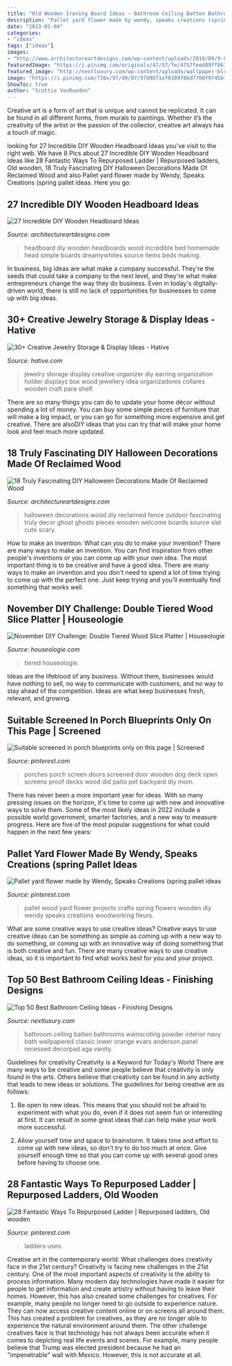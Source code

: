 ```yaml
---
title: "Old Wooden Ironing Board Ideas ~ Bathroom Ceiling Batten Bathrooms Wainscoting Powder Interior Navy Bath Wallpapered Classic Lower Orange Evars Anderson Panel Recessed Decorpad Aga Vanity"
description: "Pallet yard flower made by wendy, speaks creations (spring pallet ideas"
date: "2023-01-04"
categories:
- "ideas"
tags: ["ideas"]
images:
- "http://www.architectureartdesigns.com/wp-content/uploads/2016/09/9-8.jpg"
featuredImage: "https://i.pinimg.com/originals/47/57/fe/4757feed89ff86113d8021a34a0be407.jpg"
featured_image: "http://nextluxury.com/wp-content/uploads/wallpaper-blue-pattern-bathroom-ceiling-ideas.jpg"
image: "https://i.pinimg.com/736x/97/d9/07/97d9071ef0189f8bd7700f9745b1b62b.jpg"
ShowToc: true
author: "Scottie VonRueden"
---
```



Creative art is a form of art that is unique and cannot be replicated. It can be found in all different forms, from murals to paintings. Whether it’s the creativity of the artist or the passion of the collector, creative art always has a touch of magic.

	

		
looking for 27 Incredible DIY Wooden Headboard Ideas you've visit to the right web. We have 8 Pics about 27 Incredible DIY Wooden Headboard Ideas like 28 Fantastic Ways To Repurposed Ladder | Repurposed ladders, Old wooden, 18 Truly Fascinating DIY Halloween Decorations Made Of Reclaimed Wood and also Pallet yard flower made by Wendy, Speaks Creations (spring pallet ideas. Here you go:
		
    
## 27 Incredible DIY Wooden Headboard Ideas

<img loading=lazy src="http://www.architectureartdesigns.com/wp-content/uploads/2014/05/133.jpg" onerror="this.onerror=null;this.src='https://tse1.mm.bing.net/th?id=OIP.IwHDNph-SGgQW6xjwcoMXwHaJ4&amp;pid=15.1';" alt="27 Incredible DIY Wooden Headboard Ideas">

_Source: architectureartdesigns.com_

>headboard diy wooden headboards wood incredible bed homemade head simple boards dreamywhites source items beds making. 

	

In business, big ideas are what make a company successful. They're the seeds that could take a company to the next level, and they're what make entrepreneurs change the way they do business. Even in today's digitally-driven world, there is still no lack of opportunities for businesses to come up with big ideas.

    
## 30+ Creative Jewelry Storage &amp; Display Ideas - Hative

<img loading=lazy src="https://hative.com/wp-content/uploads/2015/01/jewelry-storage-display-ideas/25-jewelry-storage-display-ideas.jpg" onerror="this.onerror=null;this.src='https://tse3.mm.bing.net/th?id=OIP.2d8TlFESoVRosgNBgj1dKQHaJ4&amp;pid=15.1';" alt="30+ Creative Jewelry Storage &amp; Display Ideas - Hative">

_Source: hative.com_

>jewelry storage display creative organizer diy earring organization holder displays box wood jewellery idea organizadores collares wooden craft para shelf. 

	

There are so many things you can do to update your home décor without spending a lot of money. You can buy some simple pieces of furniture that will make a big impact, or you can go for something more expensive and get creative. There are alsoDIY ideas that you can try that will make your home look and feel much more updated.

    
## 18 Truly Fascinating DIY Halloween Decorations Made Of Reclaimed Wood

<img loading=lazy src="http://www.architectureartdesigns.com/wp-content/uploads/2016/09/9-8.jpg" onerror="this.onerror=null;this.src='https://tse4.mm.bing.net/th?id=OIP.MkHW-hO0ZQ2iNMTEMF1dVwHaNI&amp;pid=15.1';" alt="18 Truly Fascinating DIY Halloween Decorations Made Of Reclaimed Wood">

_Source: architectureartdesigns.com_

>halloween decorations wood diy reclaimed fence outdoor fascinating truly decor ghost ghosts pieces wooden welcome boards source slat cute scary. 

	

How to make an invention: What can you do to make your invention?
There are many ways to make an invention. You can find inspiration from other people's inventions or you can come up with your own idea. The most important thing is to be creative and have a good idea. There are many ways to make an invention and you don't need to spend a lot of time trying to come up with the perfect one. Just keep trying and you'll eventually find something that works well.

    
## November DIY Challenge: Double Tiered Wood Slice Platter | Houseologie

<img loading=lazy src="https://i1.wp.com/houseologie.com/wp-content/uploads/2014/08/Wood-Slice-Tray-5.jpg" onerror="this.onerror=null;this.src='https://tse2.mm.bing.net/th?id=OIP.1HcPeAk_8x0bWoYEQXybkwHaJ3&amp;pid=15.1';" alt="November DIY Challenge: Double Tiered Wood Slice Platter | Houseologie">

_Source: houseologie.com_

>tiered houseologie. 

	

Ideas are the lifeblood of any business. Without them, businesses would have nothing to sell, no way to communicate with customers, and no way to stay ahead of the competition. Ideas are what keep businesses fresh, relevant, and growing.

    
## Suitable Screened In Porch Blueprints Only On This Page | Screened

<img loading=lazy src="https://i.pinimg.com/736x/fa/d7/a7/fad7a7dede40c39447a420404b1a5a0b.jpg" onerror="this.onerror=null;this.src='https://tse1.mm.bing.net/th?id=OIP.KOX1lqOG-tdk0bO3oyFWBgHaJ3&amp;pid=15.1';" alt="Suitable screened in porch blueprints only on this page | Screened">

_Source: pinterest.com_

>porches porch screen doors screened door wooden dog deck open screens proof decks wood did patio pet backyard diy mom. 

	

There has never been a more important year for ideas. With so many pressing issues on the horizon, it's time to come up with new and innovative ways to solve them. Some of the most likely ideas in 2022 include a possible world government, smarter factories, and a new way to measure progress. Here are five of the most popular suggestions for what could happen in the next few years:

    
## Pallet Yard Flower Made By Wendy, Speaks Creations (spring Pallet Ideas

<img loading=lazy src="https://i.pinimg.com/736x/97/d9/07/97d9071ef0189f8bd7700f9745b1b62b.jpg" onerror="this.onerror=null;this.src='https://tse2.mm.bing.net/th?id=OIP.bQK7Otj6hAhA9A7-4PB2cwAAAA&amp;pid=15.1';" alt="Pallet yard flower made by Wendy, Speaks Creations (spring pallet ideas">

_Source: pinterest.com_

>pallet wood yard flower projects crafts spring flowers wooden diy wendy speaks creations woodworking fleurs. 

	

What are some creative ways to use creative ideas?
Creative ways to use creative ideas can be something as simple as coming up with a new way to do something, or coming up with an innovative way of doing something that is both creative and fun. There are many creative ways to use creative ideas, so it is important to find what works best for you and your project.

    
## Top 50 Best Bathroom Ceiling Ideas - Finishing Designs

<img loading=lazy src="http://nextluxury.com/wp-content/uploads/wallpaper-blue-pattern-bathroom-ceiling-ideas.jpg" onerror="this.onerror=null;this.src='https://tse4.mm.bing.net/th?id=OIP.FJO1X-wHvDvz4JIQp9be-gAAAA&amp;pid=15.1';" alt="Top 50 Best Bathroom Ceiling Ideas - Finishing Designs">

_Source: nextluxury.com_

>bathroom ceiling batten bathrooms wainscoting powder interior navy bath wallpapered classic lower orange evars anderson panel recessed decorpad aga vanity. 

	

Guidelines for creativity
Creativity is a Keyword for Today's World
There are many ways to be creative and some people believe that creativity is only found in the arts. Others believe that creativity can be found in any activity that leads to new ideas or solutions. The guidelines for being creative are as follows:

1. Be open to new ideas. This means that you should not be afraid to experiment with what you do, even if it does not seem fun or interesting at first. It can result in some great ideas that can help make your work more successful.

2. Allow yourself time and space to brainstorm. It takes time and effort to come up with new ideas, so don't try to do too much at once. Give yourself enough time so that you can come up with several good ones before having to choose one.


    
## 28 Fantastic Ways To Repurposed Ladder | Repurposed Ladders, Old Wooden

<img loading=lazy src="https://i.pinimg.com/originals/47/57/fe/4757feed89ff86113d8021a34a0be407.jpg" onerror="this.onerror=null;this.src='https://tse3.mm.bing.net/th?id=OIP.hLmOVFOjq6MZwV6z3EvGIAHaNK&amp;pid=15.1';" alt="28 Fantastic Ways To Repurposed Ladder | Repurposed ladders, Old wooden">

_Source: pinterest.com_

>ladders uses. 

	

Creative art in the contemporary world: What challenges does creativity face in the 21st century?
Creativity is facing new challenges in the 21st century. One of the most important aspects of creativity is the ability to process information. Many modern day technologies have made it easier for people to get information and create artistry without having to leave their homes. However, this has also created some challenges for creatives. For example, many people no longer need to go outside to experience nature. They can now access creative content online or on screens all around them. This has created a problem for creatives, as they are no longer able to experience the natural environment around them. The other challenge creatives face is that technology has not always been accurate when it comes to depicting real life events and scenes. For example, many people believe that Trump was elected president because he had an "impenetrable" wall with Mexico. However, this is not accurate at all.

